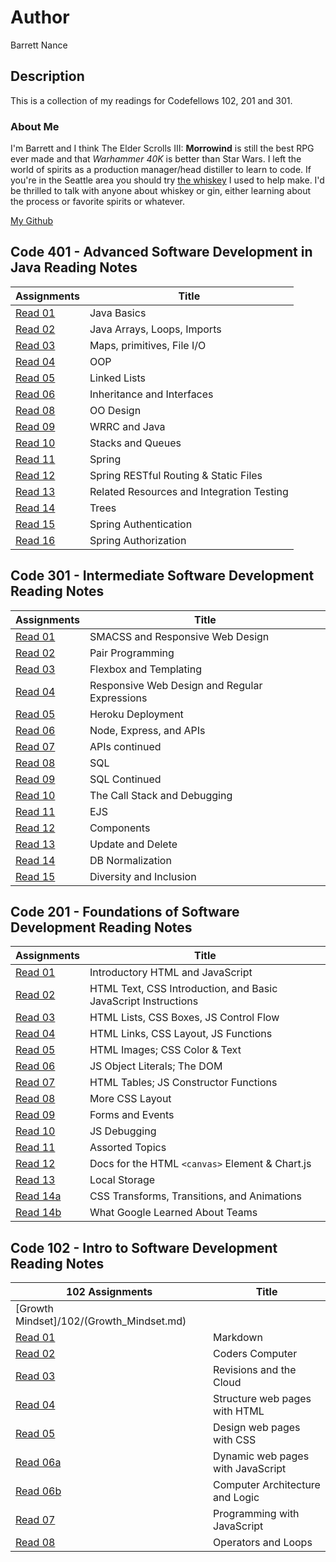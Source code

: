 # Author

Barrett Nance

## Description

This is a collection of my readings for Codefellows 102, 201 and 301.

### About Me

I'm Barrett and I think The Elder Scrolls III: **Morrowind** is still the best RPG ever made and that *Warhammer 40K* is better than Star Wars. I left the world of spirits as a production manager/head distiller to learn to code. If you're in the Seattle area you should try [the whiskey](https://www.tastings.com/Spirits-Review/Copperworks-Distilling-Company-American-Single-Malt-Whiskey-USA-96-Proof-11-01-2018.aspx) I used to help make. I'd be thrilled to talk with anyone about whiskey or gin, either learning about the process or favorite spirits or whatever.

[My Github](https://github.com/baxance)

## Code 401 - Advanced Software Development in Java Reading Notes

Assignments | Title
------------|------
[Read 01](/401/read401-01.md) | Java Basics
[Read 02](/401/read401-02.md) | Java Arrays, Loops, Imports
[Read 03](/401/read401-03.md) | Maps, primitives, File I/O
[Read 04](/401/read401-04.md) | OOP
[Read 05](/401/read401-05.md) | Linked Lists
[Read 06](/401/read401-06.md) | Inheritance and Interfaces
[Read 08](/401/read401-08.md) | OO Design
[Read 09](/401/read401-09.md) | WRRC and Java
[Read 10](/401/read401-10.md) | Stacks and Queues
[Read 11](/401/read401-11.md) | Spring
[Read 12](/401/read401-12.md) | Spring RESTful Routing & Static Files
[Read 13](/401/read401-13.md) | Related Resources and Integration Testing
[Read 14](/401/read401-14.md) | Trees
[Read 15](/401/read401-15.md) | Spring Authentication
[Read 16](/401/read401-16.md) | Spring Authorization

## Code 301 - Intermediate Software Development Reading Notes

Assignments | Title
------------|------
[Read 01](/301/read301-01.md) | SMACSS and Responsive Web Design
[Read 02](/301/read301-02.md) | Pair Programming
[Read 03](/301/read301-03.md) | Flexbox and Templating
[Read 04](/301/read301-04.md) | Responsive Web Design and Regular Expressions
[Read 05](/301/read301-05.md) | Heroku Deployment
[Read 06](/301/read301-06.md) | Node, Express, and APIs
[Read 07](/301/read301-07.md) | APIs continued
[Read 08](/301/read301-08.md) | SQL
[Read 09](/301/read301-09.md) | SQL Continued
[Read 10](/301/read301-10.md) | The Call Stack and Debugging
[Read 11](/301/read301-11.md) | EJS
[Read 12](/301/read301-12.md) | Components
[Read 13](/301/read301-13.md) | Update and Delete
[Read 14](/301/read301-14.md) |DB Normalization
[Read 15](/301/read301-15.md) | Diversity and Inclusion

## Code 201 - Foundations of Software Development Reading Notes

Assignments | Title
----------------|------
[Read 01](/201/read201-01.md) | Introductory HTML and JavaScript
[Read 02](/201/read201-02.md) | HTML Text, CSS Introduction, and Basic JavaScript Instructions
[Read 03](/201/read201-03.md) | HTML Lists, CSS Boxes, JS Control Flow
[Read 04](/201/read201-04.md) | HTML Links, CSS Layout, JS Functions
[Read 05](/201/read201-05.md) | HTML Images; CSS Color & Text
[Read 06](/201/read201-06.md) | JS Object Literals; The DOM
[Read 07](/201/read201-07.md) | HTML Tables; JS Constructor Functions
[Read 08](/201/read201-08.md) | More CSS Layout
[Read 09](/201/read201-09.md) | Forms and Events
[Read 10](/201/read201-10.md) | JS Debugging
[Read 11](/201/read201-11.md) | Assorted Topics
[Read 12](/201/read201-12.md) | Docs for the HTML `<canvas>` Element & Chart.js
[Read 13](/201/read201-13.md) | Local Storage
[Read 14a](/201/read201-14a.md) | CSS Transforms, Transitions, and Animations
[Read 14b](/201/read201-14b.md) | What Google Learned About Teams

## Code 102 - Intro to Software Development Reading Notes

102 Assignments | Title
--------------------------|----------
[Growth Mindset]/102/(Growth_Mindset.md) |
[Read 01](/102/Read01_Markdown.md) | Markdown
[Read 02](/102/Read02_Coders_Computer.md) | Coders Computer
[Read 03](/102/Read03_Revisions_Cloud.md) | Revisions and the Cloud
[Read 04](/102/Read04_Structure_HTML.md) | Structure web pages with HTML
[Read 05](/102/Read05_Design_CSS.md) | Design web pages with CSS
[Read 06a](/102/Read06a_Dynamic_JS.md) | Dynamic web pages with JavaScript
[Read 06b](/102/Read06b_Computer_Architecture_Logic.md) | Computer Architecture and Logic
[Read 07](/102/Read07_Programming_JS.md) | Programming with JavaScript
[Read 08](/102/Read08_Operators_Loops) | Operators and Loops
